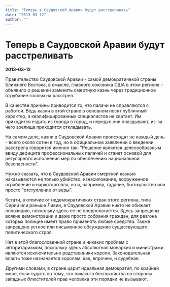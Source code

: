 ```yaml
---
title: "Теперь в Саудовской Аравии будут расстреливать"
date: "2013-03-12"
author: ""
---
```


# Теперь в Саудовской Аравии будут расстреливать

**2013-03-12** 

Правительство Саудовской Аравии - самой демократичекой страны Ближнего Востока, в смысле, главного союзника США в этом регионе - объявило о решении заменить смертную казнь через традиционное отрубание головы на расстрел.

В качестве причины приводится то, что палачи не справляются с работой. Ведь казни в этой стране в основном носят публичный характер, а квалифицированных специалистов не хватает. Им приходится ездить из города в город, и нередко они опаздывают, из-за чего зрелища приходится откладывать.

На самом деле, казни в Саудовской Аравии происходят не каждый день - всего около сотни в год, но в официальном заявлении о введенни расстрела говорится именно так: "Решение является целесообразным ввиду дефицита профессиональных палачей и станет основой для регулярного исполнения мер по обеспечению национальной безопасности".

Нужно сказать, что в Саудовской Аравии смертной казнью наказываются не только убийство, изнасилование, вооруженное ограбление и наркоторговля, но и, например, гадание, богохульство или просто "отступление от веры".

Кстати, в отличие от недемократичеких стран этого региона, типа Сирии или раньше Ливии, в Саудовской Аравии никто не обижает оппозицию, поскольку здесь ее не предполагается. Здесь запрещены всякие демонстрации и даже просто собрания граждан, для разгона которых полицие имеет право применять любые средства. Также запрещено устное или письменное обсуждение существующего политического строя.

Нет в этой благословенной стране и никаких проблем с авторитаризмом, поскольку здесь абсолютная монархия и министрами являются исключительно родственники короля. Законодательная власть тоже назначается королем, как, впрочем, и судебная.

Другими словами, в стране царит идеальная демократия, по крайней мере, если судить по тому, что никакого беспокойства со стороны западных блюстителей прав человека эти порядки не вызывают.
